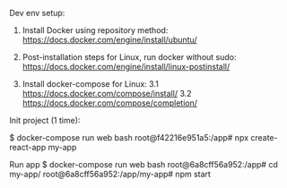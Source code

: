 Dev env setup:

1. Install Docker using repository method: https://docs.docker.com/engine/install/ubuntu/

2. Post-installation steps for Linux, run docker without sudo:  https://docs.docker.com/engine/install/linux-postinstall/

3. Install docker-compose for Linux: 
    3.1 https://docs.docker.com/compose/install/
    3.2 https://docs.docker.com/compose/completion/


Init project (1 time):

$ docker-compose run web bash
root@f42216e951a5:/app# npx create-react-app my-app

Run app
$ docker-compose run web bash
root@6a8cff56a952:/app# cd my-app/
root@6a8cff56a952:/app/my-app# npm start